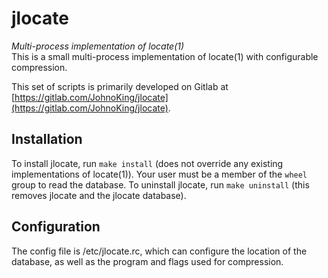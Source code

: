 jlocate
=======
_Multi-process implementation of locate(1)_  
This is a small multi-process implementation of locate(1) with configurable compression.

This set of scripts is primarily developed on Gitlab at [https://gitlab.com/JohnoKing/jlocate](https://gitlab.com/JohnoKing/jlocate).

## Installation
To install jlocate, run `make install` (does not override any existing implementations of locate(1)).
Your user must be a member of the `wheel` group to read the database.
To uninstall jlocate, run `make uninstall` (this removes jlocate and the jlocate database).

## Configuration
The config file is /etc/jlocate.rc, which can configure the location of
the database, as well as the program and flags used for compression.
